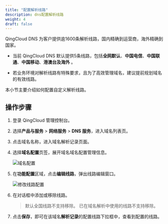 ```yaml
---
title: "配置解析线路"
description: dns配置解析线路
weight: 4
draft: false
---
```




QingCloud DNS 为客户提供逾1600条解析线路，国内精确到运营商，海外精确到国家。

- 当前 QingCloud DNS 默认提供5条线路，包括**全网默认**、**中国电信**、**中国联通**、**中国移动**、**港澳台及海外** 。

- 若业务环境对解析线路有特殊要求，且为了高效管理域名，建议提前规划域名的有效线路。

本小节主要介绍如何配置自定义解析线路。

## 操作步骤

1. 登录 QingCloud 管理控制台。
2. 选择**产品与服务** > **网络服务** > **DNS 服务**，进入域名列表页。
3. 点击域名名称，进入域名解析记录页面。
4. 选择**域名配置**页签，展开域名域名配置管理信息。

   ![域名配置](../_images/dns_route_config.png)

5. 在**功能配置**区域，点击**编辑线路**，弹出线路编辑窗口。

   ![修改线路配置](../_images/modify_dns_route.png)

6. 在对话框中添加或移除线路。

   > 默认全国线路不支持移除。
   > 已在域名解析中使用的线路不支持移除。

7. 点击**保存**，即可在该域名**解析记录**的配置线路下拉框中，查看到配置的线路。
